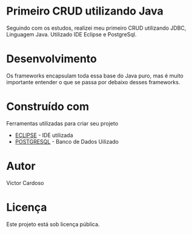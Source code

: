 # Primeiro CRUD utilizando Java

Seguindo com os estudos, realizei meu primeiro CRUD utilizando JDBC, Linguagem Java. Utilizado IDE Eclipse e PostgreSql.


# Desenvolvimento

Os frameworks encapsulam toda essa base do Java puro, mas é muito importante entender o que se passa por debaixo desses frameworks.


# Construído com

Ferramentas utilizadas para criar seu projeto

* [ECLIPSE](http://www.eclipse.org/) - IDE utilizada
* [POSTGRESQL](https://www.postgresql.org/) - Banco de Dados Uilizado


# Autor

Victor Cardoso


# Licença

Este projeto está sob licença pública.
